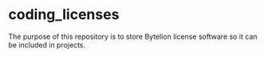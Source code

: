# coding_licenses
The purpose of this repository is to store Bytelion license software so it can be included in projects.
